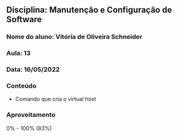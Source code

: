## Disciplina: Manutenção e Configuração de Software
### Nome do aluno: Vitória de Oliveira Schneider
### Aula: 13
### Data: 16/05/2022

### Conteúdo
- Comando que cria o virtual host

### Aproveitamento
0% - 100%  (83%)
